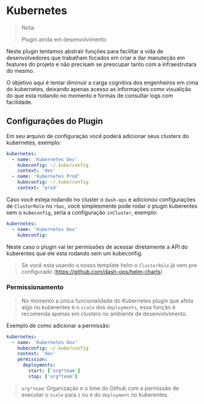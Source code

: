 # Kubernetes

> Nota:
>
> Plugin ainda em desenvolvimento

Neste plugin tentamos abstrair funções para facilitar a vida de desenvolvedores que trabalham focados em criar e dar manuteção em features do projeto e não precisam se preocupar tanto com a infraestrutara do mesmo.

O objetivo aqui é tentar diminuir a carga cognitiva dos engenheiros em cima do kubernetes, deixando apenas acesso as informações como visualição do que esta rodando no momento e formas de consultar logs com facilidade.

## Configurações do Plugin

Em seu arquivo de configuração você poderá adicionar seus clusters do kubernetes, exemplo:

```yaml
kubernetes:
  - name: 'Kubernetes Dev'
    kubeconfig: ~/.kube/config
    context: 'dev'
  - name: 'Kubernetes Prod'
    kubeconfig: ~/.kube/config
    context: 'prod'
```

Caso você esteja rodando no cluster o `dash-ops` e adicionou configurações de `ClusterRole` no `rbac`, você simplesmente pode rodar o plugin kuberentes sem o `kubeconfig`, seria a configuração `inCluster`, exemplo:

```yaml
kubernetes:
  - name: 'Kubernetes Dev'
    kubeconfig:
```

Neste caso o plugin vai ter permissões de acessar diretamente a API do kuberentes que ele esta rodando sem um kubeconfig.

> Se você esta usando o nosso template helm o `ClusterRole` já vem pre configurado (https://github.com/dash-ops/helm-charts)

### Permissionamento

> No momento a única funcionalidade do Kubernetes plugin que afeta algo no kuberentes é o `scale` dos `deployments`, essa função é recomenda apenas em clusters no ambiente de desenvolvimento.

Exemplo de como adicionar a permissão:

```yaml
kubernetes:
  - name: 'Kubernetes Dev'
    kubeconfig: ~/.kube/config
    context: 'dev'
    permission:
      deployments:
        start: ['org*team']
        stop: ['org*team']
```

> `org*team`: Organização e o time do Github com a permissão de executar o `scale` para `1` ou `0` do `deployment` no kuberentes.
